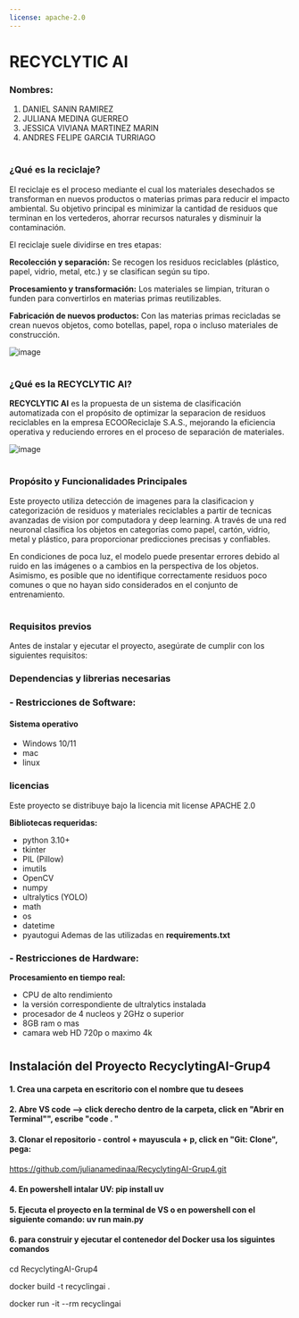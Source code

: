 ```yaml
---
license: apache-2.0
---
```

#  **RECYCLYTIC AI** 

### **Nombres:**
1. DANIEL SANIN RAMIREZ
2. JULIANA MEDINA GUERREO
3. JESSICA VIVIANA MARTINEZ MARIN
4. ANDRES FELIPE GARCIA TURRIAGO

# 

### **¿Qué es la reciclaje?**

El reciclaje es el proceso mediante el cual los materiales desechados se transforman en nuevos productos o materias primas para reducir el impacto ambiental. Su objetivo principal es minimizar la cantidad de residuos que terminan en los vertederos, ahorrar recursos naturales y disminuir la contaminación.

El reciclaje suele dividirse en tres etapas:

**Recolección y separación:** Se recogen los residuos reciclables (plástico, papel, vidrio, metal, etc.) y se clasifican según su tipo.

**Procesamiento y transformación:** Los materiales se limpian, trituran o funden para convertirlos en materias primas reutilizables.

**Fabricación de nuevos productos:** Con las materias primas recicladas se crean nuevos objetos, como botellas, papel, ropa o incluso materiales de construcción.

  ![image](https://github.com/user-attachments/assets/f11ba0a5-10af-4bb1-83db-8ccc31fd32d5)

#

### **¿Qué es la RECYCLYTIC AI?**

**RECYCLYTIC AI** es la propuesta de un sistema de clasificación automatizada con el propósito de optimizar la separacion de residuos reciclables en la empresa ECOOReciclaje S.A.S., mejorando la eficiencia operativa y reduciendo errores en el proceso de separación de materiales.

![image](https://github.com/user-attachments/assets/281d4bfe-0d91-46b7-89c4-4d263e4b26cc)
#

### **Propósito y Funcionalidades Principales**

Este proyecto utiliza detección de imagenes para la clasificacion y categorización de residuos y materiales reciclables a partir de tecnicas avanzadas de vision por computadora y deep learning. A través de una red neuronal clasifica los objetos en categorías como papel, cartón, vidrio, metal y plástico, para proporcionar predicciones precisas y confiables.

En condiciones de poca luz, el modelo puede presentar errores debido al ruido en las imágenes o a cambios en la perspectiva de los objetos. Asimismo, es posible que no identifique correctamente residuos poco comunes o que no hayan sido considerados en el conjunto de entrenamiento.

#
### **Requisitos previos**

Antes de instalar y ejecutar el proyecto, asegúrate de cumplir con los siguientes requisitos:

### **Dependencias y librerias necesarias**

### **- Restricciones de Software:**

#### **Sistema operativo**
- Windows 10/11
- mac
- linux

### **licencias**
Este proyecto se distribuye bajo la licencia mit
license APACHE 2.0

**Bibliotecas requeridas:**
- python 3.10+
- tkinter
- PIL (Pillow)
- imutils
- OpenCV
- numpy
- ultralytics (YOLO)
- math
- os
- datetime 
- pyautogui 
Ademas de las utilizadas en **requirements.txt**

### **- Restricciones de Hardware:**

**Procesamiento en tiempo real:**
- CPU de alto rendimiento
- la versión correspondiente de ultralytics instalada
- procesador de 4 nucleos y 2GHz o superior
- 8GB ram o mas
- camara web HD 720p o maximo 4k

#
## **Instalación del Proyecto RecyclytingAI-Grup4**

#### 1. Crea una carpeta en escritorio con el nombre que tu desees

#### 2. Abre VS code --> click derecho dentro de la carpeta, click en "Abrir en Terminal"", escribe "code . " 

#### 3. Clonar el repositorio - control + mayuscula + p, click en "Git: Clone", pega:

 https://github.com/julianamedinaa/RecyclytingAI-Grup4.git

#### 4. En powershell intalar UV: pip install uv

#### 5. Ejecuta el proyecto en la terminal de VS o en powershell con el siguiente comando: uv run main.py

#### 6. para construir y ejecutar el contenedor del Docker usa los siguintes comandos

cd RecyclytingAI-Grup4

docker build -t recyclingai .
     
docker run -it --rm recyclingai









